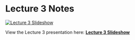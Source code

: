 # Lecture 3 Notes

[![Lecture 3 Slideshow](https://gitpitch.com/assets/badge.svg)](https://gitpitch.com/CWRU-EECS301-S18/syllabus/master?p=/Lectures/Lecture03/Slides)

View the Lecture 3 presentation here: [**Lecture 3 Slideshow**](https://gitpitch.com/CWRU-EECS301-S18/syllabus/master?p=/Lectures/Lecture03/Slides)
